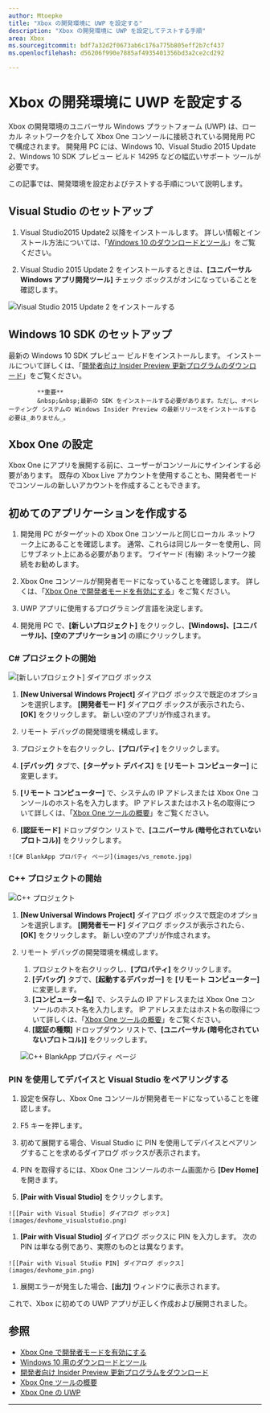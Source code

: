 ```yaml
---
author: Mtoepke
title: "Xbox の開発環境に UWP を設定する"
description: "Xbox の開発環境に UWP を設定してテストする手順"
area: Xbox
ms.sourcegitcommit: bdf7a32d2f0673ab6c176a775b805eff2b7cf437
ms.openlocfilehash: d56206f990e7885af4935401356bd3a2ce2cd292

---
```


# Xbox の開発環境に UWP を設定する

Xbox の開発環境のユニバーサル Windows プラットフォーム (UWP) は、ローカル ネットワークを介して Xbox One コンソールに接続されている開発用 PC で構成されます。
開発用 PC には、Windows 10、Visual Studio 2015 Update 2、Windows 10 SDK プレビュー ビルド 14295 などの幅広いサポート ツールが必要です。


この記事では、開発環境を設定およびテストする手順について説明します。

## Visual Studio のセットアップ

1. Visual Studio2015 Update2 以降をインストールします。 詳しい情報とインストール方法については、「[Windows 10 のダウンロードとツール](https://dev.windows.com/downloads)」をご覧ください。

1. Visual Studio 2015 Update 2 をインストールするときは、**[ユニバーサル Windows アプリ開発ツール]** チェック ボックスがオンになっていることを確認します。

  ![Visual Studio 2015 Update 2 をインストールする](images/vs_install_tools.png)

## Windows 10 SDK のセットアップ

最新の Windows 10 SDK プレビュー ビルドをインストールします。 インストールについて詳しくは、「[開発者向け Insider Preview 更新プログラムのダウンロード](http://go.microsoft.com/fwlink/p/?LinkId=780552)」をご覧ください。

  > 
            **重要**
            &nbsp;&nbsp;最新の SDK をインストールする必要があります。ただし、オペレーティング システムの Windows Insider Preview の最新リリースをインストールする必要は_ありません_。

## Xbox One の設定

Xbox One にアプリを展開する前に、ユーザーがコンソールにサインインする必要があります。 既存の Xbox Live アカウントを使用することも、開発者モードでコンソールの新しいアカウントを作成することもできます。 

## 初めてのアプリケーションを作成する

1. 開発用 PC がターゲットの Xbox One コンソールと同じローカル ネットワーク上にあることを確認します。 通常、これらは同じルーターを使用し、同じサブネット上にある必要があります。 ワイヤード (有線) ネットワーク接続をお勧めします。

1. Xbox One コンソールが開発者モードになっていることを確認します。  詳しくは、「[Xbox One で開発者モードを有効にする](devkit-activation.md)」をご覧ください。

1. UWP アプリに使用するプログラミング言語を決定します。

1. 開発用 PC で、**[新しいプロジェクト]** をクリックし、**[Windows]、[ユニバーサル]、[空のアプリケーション]** の順にクリックします。

### C# プロジェクトの開始

  ![[新しいプロジェクト] ダイアログ ボックス](images/vs_universal_blank.jpg)

1. **[New Universal Windows Project]** ダイアログ ボックスで既定のオプションを選択します。 **[開発者モード]** ダイアログ ボックスが表示されたら、**[OK]** をクリックします。 新しい空のアプリが作成されます。

1. リモート デバッグの開発環境を構成します。

  1. プロジェクトを右クリックし、**[プロパティ]** をクリックします。
  1. **[デバッグ]** タブで、**[ターゲット デバイス]** を **[リモート コンピューター]** に変更します。
  1. **[リモート コンピューター]** で、システムの IP アドレスまたは Xbox One コンソールのホスト名を入力します。 IP アドレスまたはホスト名の取得について詳しくは、「[Xbox One ツールの概要](introduction-to-xbox-tools.md)」をご覧ください。
  1. **[認証モード]** ドロップダウン リストで、**[ユニバーサル (暗号化されていないプロトコル)]** をクリックします。

    ![C# BlankApp プロパティ ページ](images/vs_remote.jpg)

### C++ プロジェクトの開始

  ![C++ プロジェクト](images/vs_universal_cpp_blank.jpg)

1. **[New Universal Windows Project]** ダイアログ ボックスで既定のオプションを選択します。 **[開発者モード]** ダイアログ ボックスが表示されたら、**[OK]** をクリックします。 新しい空のアプリが作成されます。

1. リモート デバッグの開発環境を構成します。

   1. プロジェクトを右クリックし、**[プロパティ]** をクリックします。
   1. **[デバッグ]** タブで、**[起動するデバッガー]** を **[リモート コンピューター]** に変更します。
   1. **[コンピューター名]** で、システムの IP アドレスまたは Xbox One コンソールのホスト名を入力します。 IP アドレスまたはホスト名の取得について詳しくは、「[Xbox One ツールの概要](introduction-to-xbox-tools.md)」をご覧ください。
   1. **[認証の種類]** ドロップダウン リストで、**[ユニバーサル (暗号化されていないプロトコル)]** をクリックします。

    ![C++ BlankApp プロパティ ページ](images/vs_remote_cpp.jpg)

### PIN を使用してデバイスと Visual Studio をペアリングする

1. 設定を保存し、Xbox One コンソールが開発者モードになっていることを確認します。

1. F5 キーを押します。

1. 初めて展開する場合、Visual Studio に PIN を使用してデバイスとペアリングすることを求めるダイアログ ボックスが表示されます。

  1. PIN を取得するには、Xbox One コンソールのホーム画面から **[Dev Home]** を開きます。
  1. **[Pair with Visual Studio]** をクリックします。

    ![[Pair with Visual Studio] ダイアログ ボックス](images/devhome_visualstudio.png)

  1. **[Pair with Visual Studio]** ダイアログ ボックスに PIN を入力します。 次の PIN は単なる例であり、実際のものとは異なります。

    ![[Pair with Visual Studio PIN] ダイアログ ボックス](images/devhome_pin.png)

  1. 展開エラーが発生した場合、**[出力]** ウィンドウに表示されます。

これで、Xbox に初めての UWP アプリが正しく作成および展開されました。



## 参照
- [Xbox One で開発者モードを有効にする](devkit-activation.md)  
- [Windows 10 用のダウンロードとツール](https://dev.windows.com/downloads)  
- [開発者向け Insider Preview 更新プログラムをダウンロード](http://go.microsoft.com/fwlink/?LinkId=780552)  
- [Xbox One ツールの概要](introduction-to-xbox-tools.md) 
- [Xbox One の UWP](index.md)

----



<!--HONumber=Jun16_HO5-->


